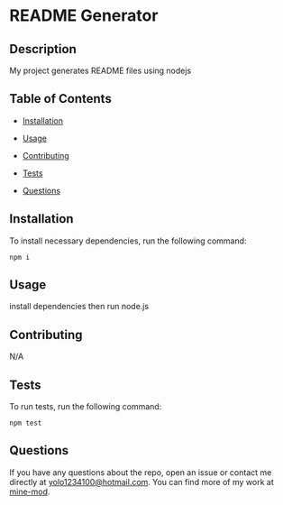 # README Generator

## Description

My project generates README files using nodejs

## Table of Contents

- [Installation](#installation)

- [Usage](#usage)

- [Contributing](#contributing)

- [Tests](#tests)

- [Questions](#questions)

## Installation

To install necessary dependencies, run the following command:

```
npm i
```

## Usage

install dependencies then run node.js

## Contributing

N/A

## Tests

To run tests, run the following command:

```
npm test
```

## Questions

If you have any questions about the repo, open an issue or contact me directly at yolo1234100@hotmail.com.
You can find more of my work at [mine-mod](https://github.com/mine-mod/).
